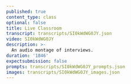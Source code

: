 ```yaml
---
published: true
content_type: class
optional: false
title: Live Classroom
transcript: transcripts/SI0kWdWG0JY.json
video: SI0kWdWG0JY
description: >-
  An audio montage of interviews.
duration: '1846'
expectsubmission: false
prompts: transcripts/SI0kWdWG0JY_prompts.json
images: transcripts/SI0kWdWG0JY_images.json
---
```

